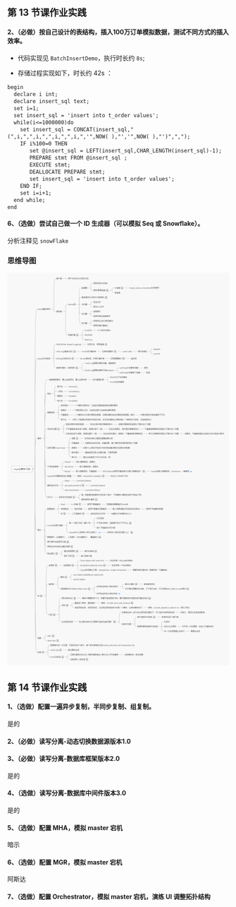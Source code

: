 ## 第 13 节课作业实践
#### 2、（必做）按自己设计的表结构，插入100万订单模拟数据，测试不同方式的插入效率。
- 代码实现见 `BatchInsertDemo`，执行时长约 `8s`;

- 存储过程实现如下，时长约 42s ：

```
begin
  declare i int;
  declare insert_sql text;
  set i=1;
  set insert_sql = 'insert into t_order values';
  while(i<=1000000)do
    set insert_sql = CONCAT(insert_sql,"(",i,",",i,",",i,",",i,",'",NOW( ),"','",NOW( ),"')",",");
    IF i%100=0 THEN 
       set @insert_sql = LEFT(insert_sql,CHAR_LENGTH(insert_sql)-1);
       PREPARE stmt FROM @insert_sql ;
       EXECUTE stmt;
       DEALLOCATE PREPARE stmt;
       set insert_sql = 'insert into t_order values';
    END IF;
    set i=i+1;
  end while;
end
```

#### 6、（选做）尝试自己做一个 ID 生成器（可以模拟 Seq 或 Snowflake）。
 分析注释见 `snowFlake`

### 思维导图

![](./13课-mysql事务与锁.png)

## 第 14 节课作业实践
#### 1、（选做）配置一遍异步复制，半同步复制、组复制。

是的

#### 2、（必做）读写分离-动态切换数据源版本1.0

 

#### 3、（必做）读写分离-数据库框架版本2.0

是的

#### 4、（选做）读写分离-数据库中间件版本3.0

是的 

#### 5、（选做）配置 MHA，模拟 master 宕机

暗示

#### 6、（选做）配置 MGR，模拟 master 宕机

 阿斯达

#### 7、（选做）配置 Orchestrator，模拟 master 宕机，演练 UI 调整拓扑结构

 